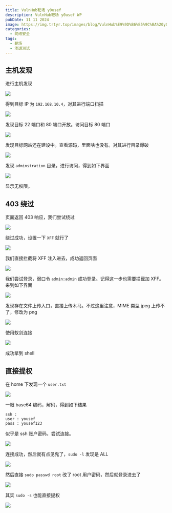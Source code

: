 ```yaml
---
title: VulnHub靶场 y0usef
description: VulnHub靶场 y0usef WP
pubDate: 11 11 2024
image: https://img.trtyr.top/images/blog/VulnHub%E9%9D%B6%E5%9C%BA%20y0usef/008%20y0usef-17.webp
categories:
  - 网络安全
tags:
  - 靶场
  - 渗透测试
---
```


## 主机发现

进行主机发现

![](https://img.trtyr.top/images/blog/VulnHub%E9%9D%B6%E5%9C%BA%20y0usef/008%20y0usef-1.webp)

得到目标 IP 为 `192.168.10.4`，对其进行端口扫描

![](https://img.trtyr.top/images/blog/VulnHub%E9%9D%B6%E5%9C%BA%20y0usef/008%20y0usef-2.webp)

发现目标 22 端口和 80 端口开放。访问目标 80 端口

![](https://img.trtyr.top/images/blog/VulnHub%E9%9D%B6%E5%9C%BA%20y0usef/008%20y0usef-3.webp)

发现目标网站还在建设中。查看源码，里面啥也没有。对其进行目录爆破

![](https://img.trtyr.top/images/blog/VulnHub%E9%9D%B6%E5%9C%BA%20y0usef/008%20y0usef-4.webp)

发现 `adminstration` 目录，进行访问，得到如下界面

![](https://img.trtyr.top/images/blog/VulnHub%E9%9D%B6%E5%9C%BA%20y0usef/008%20y0usef-5.webp)

显示无权限。

## 403 绕过

页面返回 403 响应，我们尝试绕过

![](https://img.trtyr.top/images/blog/VulnHub%E9%9D%B6%E5%9C%BA%20y0usef/008%20y0usef-6.webp)

绕过成功，设置一下 `XFF` 就行了

![](https://img.trtyr.top/images/blog/VulnHub%E9%9D%B6%E5%9C%BA%20y0usef/008%20y0usef-7.webp)

我们直接拦截将 XFF 注入进去，成功返回页面

![](https://img.trtyr.top/images/blog/VulnHub%E9%9D%B6%E5%9C%BA%20y0usef/008%20y0usef-8.webp)

我们尝试登录，弱口令 `admin:admin` 成功登录。记得这一步也需要拦截加 XFF。来到如下界面

![](https://img.trtyr.top/images/blog/VulnHub%E9%9D%B6%E5%9C%BA%20y0usef/008%20y0usef-9.webp)

发现存在文件上传入口，直接上传木马。不过这里注意，MIME 类型 jpeg 上传不了，修改为 png

![](https://img.trtyr.top/images/blog/VulnHub%E9%9D%B6%E5%9C%BA%20y0usef/008%20y0usef-10.webp)

使用蚁剑连接

![](https://img.trtyr.top/images/blog/VulnHub%E9%9D%B6%E5%9C%BA%20y0usef/008%20y0usef-11.webp)

成功拿到 shell

## 直接提权

在 home 下发现一个 `user.txt`

![](https://img.trtyr.top/images/blog/VulnHub%E9%9D%B6%E5%9C%BA%20y0usef/008%20y0usef-12.webp)

一眼 base64 编码，解码，得到如下结果

```
ssh :
user : yousef
pass : yousef123
```

似乎是 ssh 账户密码，尝试连接。

![](https://img.trtyr.top/images/blog/VulnHub%E9%9D%B6%E5%9C%BA%20y0usef/008%20y0usef-13.webp)

连接成功，然后就有点见鬼了，`sudo -l` 发现是 ALL

![](https://img.trtyr.top/images/blog/VulnHub%E9%9D%B6%E5%9C%BA%20y0usef/008%20y0usef-14.webp)

然后直接 `sudo passwd root` 改了 root 用户密码，然后就登录进去了

![](https://img.trtyr.top/images/blog/VulnHub%E9%9D%B6%E5%9C%BA%20y0usef/008%20y0usef-15.webp)

其实 `sudo -s` 也能直接提权

![](https://img.trtyr.top/images/blog/VulnHub%E9%9D%B6%E5%9C%BA%20y0usef/008%20y0usef-16.webp)
